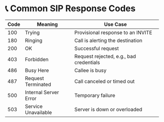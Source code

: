 # 📞 Common SIP Response Codes

| Code | Meaning                | Use Case                                  |
|------|------------------------|-------------------------------------------|
| 100  | Trying                 | Provisional response to an INVITE         |
| 180  | Ringing                | Call is alerting the destination          |
| 200  | OK                     | Successful request                         |
| 403  | Forbidden              | Request rejected, e.g., bad credentials    |
| 486  | Busy Here              | Callee is busy                            |
| 487  | Request Terminated     | Call canceled or timed out                |
| 500  | Internal Server Error  | Temporary failure                         |
| 503  | Service Unavailable    | Server is down or overloaded              |
